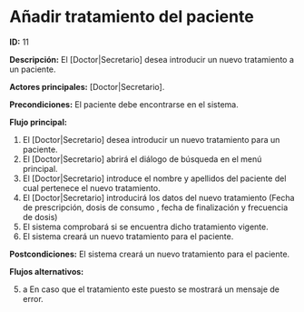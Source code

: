 # Añadir tratamiento del paciente
**ID:** 11

**Descripción:** El [Doctor|Secretario] desea introducir un nuevo tratamiento a un paciente. 

**Actores principales:** [Doctor|Secretario].

**Precondiciones:** El paciente debe encontrarse en el sistema.

**Flujo principal:**
1. El [Doctor|Secretario] desea introducir un nuevo tratamiento para un paciente.
2. El [Doctor|Secretario] abrirá el diálogo de búsqueda en el menú principal.
3. El [Doctor|Secretario] introduce el nombre y apellidos del paciente del cual pertenece el nuevo tratamiento.
4. El [Doctor|Secretario] introducirá los datos del nuevo tratamiento (Fecha de prescripción, dosis de consumo , fecha de finalización y frecuencia de dosis)
5. El sistema comprobará si se encuentra dicho tratamiento vigente.
6. El sistema creará un nuevo tratamiento para el paciente.

**Postcondiciones:** El sistema creará un nuevo tratamiento para el paciente.

**Flujos alternativos:**  

5. a En caso que el tratamiento este puesto se mostrará un mensaje de error.
